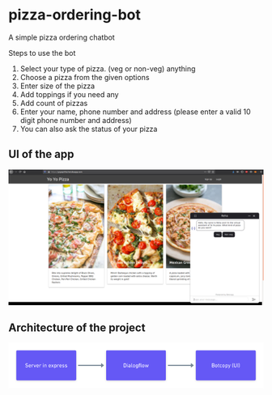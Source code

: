 # pizza-ordering-bot <br/>
A simple pizza ordering chatbot

Steps to use the bot<br/>
1. Select your type of pizza. (veg or non-veg) anything
2. Choose a pizza from the given options
3. Enter size of the pizza
4. Add toppings if you need any
5. Add count of pizzas
6. Enter your name, phone number and address (please enter a valid 10 digit phone number and address)
7. You can also ask the status of your pizza

## UI of the app
![UI of the image](images/UI.png)

## Architecture of the project
![Architecture of the project](images/Pizza_ordering_bot.png)

